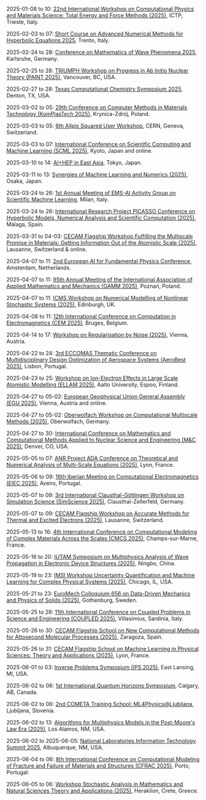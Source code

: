 2025-01-08 to 10: [22nd International Workshop on Computational Physics and Materials Science: Total Energy and Force Methods (2025)](https://indico.ictp.it/event/10815/ "This workshop delves into computational physics and materials science, focusing on total energy and force methods. Key topics include density functional theory, molecular dynamics, and ab initio simulations for studying material properties, electronic structures, and phase transitions. It addresses advancements in computational techniques for modeling complex materials and nanostructures."), ICTP, Trieste, Italy.

2025-02-03 to 07: [Short Course on Advanced Numerical Methods for Hyperbolic Equations 2025](https://eventi.unitn.it/en/short-course-advanced-numerical-methods-hyperbolic-equations-2025 "Focuses on numerical methods for solving hyperbolic partial differential equations. Topics include finite volume methods, discontinuous Galerkin schemes, and high-order approximations, with applications in fluid dynamics, wave propagation, and conservation laws."), Trento, Italy.

2025-02-24 to 28: [Conference on Mathematics of Wave Phenomena 2025](https://conference25.waves.kit.edu "This conference explores mathematical modeling of wave phenomena, covering wave propagation, scattering, and inverse problems. Topics include partial differential equations, numerical methods, and applications in acoustics, electromagnetics, and seismology, emphasizing analytical and computational advancements in wave physics."), Karlsruhe, Germany.

2025-02-25 to 28: [TRIUMPH Workshop on Progress in Ab Initio Nuclear Theory (PAINT 2025)](https://indico.triumf.ca/event/608/ "Focuses on ab initio nuclear theory. Topics include quantum many-body methods, computational nuclear structure, and applications in understanding fundamental nuclear interactions and properties."), Vancouver, BC, USA.

2025-02-27 to 28: [Texas Computational Chemistry Symposium 2025](https://texascomputationalchemistrysymposium.weebly.com/ "Focuses on computational chemistry, covering quantum chemistry, molecular dynamics, and electronic structure calculations. Topics include chemical reactivity, biomolecular simulations, and materials design, emphasizing computational tools for chemical and biochemical research."), Denton, TX, USA.

2025-03-02 to 05: [29th Conference on Computer Methods in Materials Technology (KomPlasTech 2025)](https://komplastech.agh.edu.pl/ "KomPlasTech 2025 explores computational methods in materials technology, focusing on finite element methods, molecular dynamics, and multiscale modeling. Topics include material deformation, fracture mechanics, and electromagnetic properties, with applications in metallurgy, composites, and nanotechnology, emphasizing numerical simulations."), Krynica-Zdrój, Poland.

2025-03-03 to 05: [6th Allpix Squared User Workshop](https://indico.cern.ch/event/1410992/ "The workshop focuses on the Allpix Squared simulation framework for pixel detectors. Topics include detector modeling, charge collection, and data analysis. Discussions cover applications in high-energy physics experiments, emphasizing simulation accuracy for LHC and future detector designs."), CERN, Geneva, Switzerland.

2025-03-03 to 07: [International Conference on Scientific Computing and Machine Learning (SCML 2025)](https://scml.jp "SCML 2025 focuses on scientific computing and machine learning, covering numerical solvers, data-driven modeling, and AI for scientific discovery. Topics include physics-informed neural networks, computational fluid dynamics, and applications in climate modeling and materials science, emphasizing hybrid approaches."), Kyoto, Japan and online.

2025-03-10 to 14: [AI+HEP in East Asia](https://indico.cern.ch/event/1392709/ "The workshop explores AI applications in high-energy physics, focusing on East Asian research. Topics include machine learning for particle identification, event reconstruction, and data analysis. Discussions cover AI-driven advancements in LHC experiments and neutrino physics, emphasizing regional collaboration."), Tokyo, Japan.

2025-03-11 to 13: [Synergies of Machine Learning and Numerics (2025)](https://conf.rupp.ink/osaka25/ "This workshop explores synergies between machine learning and numerical methods, focusing on physics-informed neural networks, numerical optimization, and data-driven solvers. Topics include computational fluid dynamics, materials modeling, and inverse problems, emphasizing hybrid approaches for scientific computing."), Osaka, Japan.

2025-03-24 to 26: [1st Annual Meeting of EMS-AI Activity Group on Scientific Machine Learning](https://mate.polimi.it/events/EMS-TAG-SciML-25/ "This meeting focuses on scientific machine learning, covering physics-informed neural networks, data-driven modeling, and AI for scientific discovery. Topics include computational mechanics, climate modeling, and materials science, emphasizing hybrid approaches blending machine learning with traditional numerical methods."), Milan, Italy.

2025-03-24 to 26: [International Research Project PICASSO Conference on Hyperbolic Models, Numerical Analysis and Scientific Computation (2025)](https://indico.math.cnrs.fr/event/13192/ "Focuses on hyperbolic partial differential equations and numerical methods. Topics include finite difference schemes, stability analysis, and applications in fluid dynamics, wave propagation, and scientific computing."), Málaga, Spain.

2025-03-31 to 04-03: [CECAM Flagship Workshop Fulfilling the Multiscale Promise in Materials: Getting Information Out of the Atomistic Scale (2025)](https://cecam.org/workshop-details/fulfilling-the-multiscale-promise-in-materials-getting-information-out-of-the-atomistic-scale-1283 "This workshop focuses on multiscale materials modeling, bridging atomistic and continuum scales. Topics include molecular dynamics, coarse-graining, and machine learning for material properties. Applications span nanomaterials, polymers, and alloys, emphasizing techniques to extract macroscopic behavior from atomistic simulations."), Lausanne, Switzerland & online.

2025-04-07 to 11: [2nd European AI for Fundamental Physics Conference](https://eucaifcon.org/ "EuCAIFCon 2025 explores AI applications in fundamental physics, focusing on machine learning for particle physics and cosmology. Topics include anomaly detection, event reconstruction, and cosmological parameter estimation. The conference discusses AI-driven advancements in LHC experiments and astrophysical data analysis."), Amsterdam, Netherlands.

2025-04-07 to 11: [95th Annual Meeting of the International Association of Applied Mathematics and Mechanics (GAMM 2025)](https://jahrestagung.gamm.org/annual-meeting-2025/95th-annual-meeting-2/ "Covers applied mathematics and mechanics, focusing on numerical methods, optimization, and continuum mechanics. Topics include computational mechanics, control theory, and applications in engineering and physics."), Poznań, Poland.

2025-04-07 to 11: [ICMS Workshop on Numerical Modelling of Nonlinear Stochastic Systems (2025)](https://icms.org.uk/workshops/2025/numerical-modelling-nonlinear-stochastic-systems "This workshop focuses on numerical modeling of nonlinear stochastic systems, covering stochastic differential equations, Monte Carlo methods, and multiscale simulations. Topics include stochastic control, applications in climate modeling, and biophysics, emphasizing computational techniques for complex stochastic dynamics."), Edinburgh, UK.

2025-04-08 to 11: [12th International Conference on Computation in Electromagnetics (CEM 2025)](https://cem2025.com/ "CEM 2025 focuses on computational electromagnetics, covering finite element methods, boundary element methods, and high-frequency techniques. Topics include antenna design, electromagnetic scattering, and metamaterials, with applications in telecommunications and radar, emphasizing numerical simulation advancements."), Bruges, Belgium.

2025-04-14 to 17: [Workshop on Regularisation by Noise (2025)](https://regbynoise2025.conf.tuwien.ac.at/ "This workshop focuses on regularization by noise in stochastic systems, covering stochastic differential equations and random perturbations. Topics include noise-induced stability, stochastic resonance, and applications in physics and finance, emphasizing mathematical models for noise-driven phenomena."), Vienna, Austria.

2025-04-22 to 24: [3rd ECCOMAS Thematic Conference on Multidisciplinary Design Optimization of Aerospace Systems (AeroBest 2025)](https://aerobest.idmec.tecnico.ulisboa.pt/ "AeroBest 2025 focuses on multidisciplinary design optimization in aerospace, covering shape optimization, topology optimization, and multi-fidelity modeling. Topics include aerodynamics, structural design, and applications in aircraft and spacecraft, emphasizing computational optimization for performance and efficiency."), Lisbon, Portugal.

2025-04-23 to 25: [Workshop on Ion-Electron Effects in Large Scale Atomistic Modelling (ELLAM 2025)](https://ellam.aalto.fi "ELLAM 2025 focuses on ion-electron effects in atomistic modeling, covering quantum mechanical simulations, electron-ion coupling, and radiation damage. Topics include molecular dynamics, DFT-based methods, and applications in materials science and nanotechnology, emphasizing large-scale computational modeling."), Aalto University, Espoo, Finland.

2025-04-27 to 05-02: [European Geophysical Union General Assembly (EGU 2025)](https://www.egu25.eu/ "EGU 2025 focuses on geophysics, covering computational methods for seismic, atmospheric, and oceanic modeling. Topics include numerical weather prediction, earthquake simulations, and geomagnetic modeling, with applications in climate science and hazard assessment, emphasizing interdisciplinary geophysical computations."), Vienna, Austria and online.

2025-04-27 to 05-02: [Oberwolfach Workshop on Computational Multiscale Methods (2025)](https://mfo.de/occasion/2518/www_view "This workshop explores computational multiscale methods, covering homogenization, multigrid techniques, and adaptive algorithms. Topics include multiscale fluid dynamics, materials modeling, and applications in engineering and biophysics, emphasizing efficient numerical methods for complex systems."), Oberwolfach, Germany.

2025-04-27 to 30: [International Conference on Mathematics and Computational Methods Applied to Nuclear Science and Engineering (M&C 2025)](https://ans.org/meetings/mc2025/ "M&C 2025 focuses on computational methods in nuclear science, covering Monte Carlo simulations, deterministic transport, and reactor physics. Topics include neutron transport, radiation shielding, and nuclear data analysis, with applications in reactor design and safety, emphasizing numerical advancements."), Denver, CO, USA.

2025-05-05 to 07: [ANR Project ADA Conference on Theoretical and Numerical Analysis of Multi-Scale Equations (2025)](https://conf-ada.sciencesconf.org/ "Examines theoretical and numerical methods for multi-scale equations. Topics include homogenization, finite element methods, and applications in fluid dynamics and material science."), Lyon, France.

2025-05-06 to 09: [16th Iberian Meeting on Computational Electromagnetics (EIEC 2025)](https://eiec.av.it.pt/ "EIEC 2025 focuses on computational electromagnetics, covering numerical methods for Maxwell’s equations, high-frequency techniques, and electromagnetic compatibility. Topics include antenna modeling, wave propagation, and applications in wireless communications, emphasizing advanced computational tools."), Aveiro, Portugal.

2025-05-07 to 09: [3rd International Clausthal-Göttingen Workshop on Simulation Science (SimScience 2025)](https://www.simscience2025.tu-clausthal.de/ "Covers simulation science, focusing on numerical modeling and optimization. Topics include computational physics, simulation-based design, and applications in engineering and natural sciences."), Clausthal-Zellerfeld, Germany.

2025-05-07 to 09: [CECAM Flagship Workshop on Accurate Methods for Thermal and Excited Electrons (2025)](https://cecam.org/workshop-details/accurate-methods-for-thermal-and-excited-electrons-1371 "This workshop focuses on computational methods for thermal and excited electrons, covering time-dependent density functional theory, Green’s function methods, and many-body perturbation theory. Topics include electron-phonon interactions, excited-state dynamics, and applications in photovoltaics and nanoelectronics, emphasizing accurate quantum chemical simulations."), Lausanne, Switzerland.

2025-05-13 to 16: [4th International Conference on Computational Modeling of Complex Materials Across the Scales (CMCS 2025)](https://cmcs2025.sciencesconf.org/ "CMCS 2025 focuses on computational modeling of complex materials, covering multiscale methods, finite element simulations, and molecular dynamics. Topics include material deformation, electromagnetic properties, and nanoscale interactions, with applications in composites and metamaterials, emphasizing numerical techniques for cross-scale material behavior."), Champs-sur-Marne, France.

2025-05-16 to 20: [IUTAM Symposium on Multiphysics Analysis of Wave Propagation in Electronic Device Structures (2025)](https://iutam.org/symposium/multiphysics-analysis-2025 "Examines multiphysics analysis of wave propagation in electronic devices. Topics include electromagnetic waves, material modeling, and computational methods for device design and performance optimization."), Ningbo, China.

2025-05-19 to 23: [IMSI Workshop Uncertainty Quantification and Machine Learning for Complex Physical Systems (2025)](https://imsi.institute/activities/uncertainty-quantification-and-ai-for-complex-systems/uncertainty-quantification-and-machine-learning-for-complex-physical-systems/ "This workshop explores uncertainty quantification and machine learning for physical systems, covering Bayesian methods and surrogate models. Topics include uncertainty propagation, physics-informed neural networks, and applications in fluid dynamics and materials, emphasizing robust computational frameworks."), Chicago, IL, USA.

2025-05-21 to 23: [EuroMech Colloquium 656 on Data-Driven Mechanics and Physics of Solids (2025)](https://656.euromech.org/ "Focuses on data-driven approaches in solid mechanics, integrating machine learning and computational modeling. Topics include material characterization, structural analysis, and applications in engineering design."), Gothenburg, Sweden.

2025-05-25 to 28: [11th International Conference on Coupled Problems in Science and Engineering (COUPLED 2025)](https://coupled2025.cimne.com/ "COUPLED 2025 focuses on coupled problems in science and engineering, covering fluid-structure interactions, multiphysics simulations, and numerical methods. Topics include computational fluid dynamics, thermal coupling, and applications in aerospace and biomechanics, emphasizing advanced simulation techniques."), Villasimius, Sardinia, Italy.

2025-05-26 to 30: [CECAM Flagship School on New Computational Methods for Attosecond Molecular Processes (2025)](https://cecam.org/workshop-details/costzcam-school-on-new-computational-methods-for-attosecond-molecular-processes-1411 "This school explores computational methods for attosecond molecular processes, focusing on ultrafast electron dynamics and time-resolved spectroscopy. Topics include time-dependent quantum simulations, attosecond pulse interactions, and applications in photochemistry, emphasizing cutting-edge computational techniques."), Zaragoza, Spain.

2025-05-26 to 31: [CECAM Flagship School on Machine Learning in Physical Sciences: Theory and Applications (2025)](https://cecam.org/workshop-details/machine-learning-in-physical-sciences-theory-and-applications-1449 "This school explores machine learning in physical sciences, covering neural networks, generative models, and physics-informed learning. Topics include molecular dynamics, materials discovery, and applications in cosmology and biophysics, emphasizing theoretical foundations and practical ML implementations."), Lyon, France.

2025-06-01 to 03: [Inverse Problems Symposium (IPS 2025)](https://canr.msu.edu/inverse-problems/ "IPS 2025 focuses on inverse problems, covering regularization, Bayesian inversion, and computational imaging. Topics include seismic tomography, medical imaging, and inverse scattering, with applications in geophysics and diagnostics, emphasizing numerical methods for solving ill-posed problems."), East Lansing, MI, USA.

2025-06-02 to 06: [1st International Quantum Horizons Symposium](https://www.quantumhorizons.ca/symposium "The symposium explores quantum science, focusing on quantum computing, sensing, and communication. Topics include quantum algorithms, entanglement, and quantum error correction. It discusses applications in condensed matter, high-energy physics, and cryptography, fostering collaboration to advance quantum technologies and their interdisciplinary impact."), Calgary, AB, Canada.

2025-06-02 to 06: [2nd COMETA Training School: ML4Physics@Ljubljana](https://www.cost.eu/actions/CA22130/#tabs|Name:training-schools "The training school focuses on machine learning applications in physics, covering neural networks, data analysis, and simulation tools. Topics include ML for particle identification, cosmological data processing, and detector optimization. Hands-on sessions emphasize practical skills for high-energy physics and astrophysics research."), Ljubljana, Slovenia.

2025-06-02 to 13: [Algorithms for Multiphysics Models in the Post-Moore's Law Era (2025)](https://sites.google.com/msu.edu/modeling-beyond-moore/ "This workshop focuses on algorithms for multiphysics models, covering numerical methods for coupled systems in the post-Moore’s Law era. Topics include scalable solvers, reduced-order modeling, and applications in fluid dynamics and materials, emphasizing computational efficiency."), Los Alamos, NM, USA.

2025-06-02 to 2025-06-05: [National Laboratories Information Technology Summit 2025](https://www.nlit.org/ "NLIT 2025 explores IT advancements for national laboratories, with physics applications. Topics include high-performance computing, data analytics, and cybersecurity. Discussions cover computational tools for particle physics simulations and astrophysical data processing, emphasizing IT infrastructure for science."), Albuquerque, NM, USA.

2025-06-04 to 06: [8th International Conference on Computational Modeling of Fracture and Failure of Materials and Structures (CFRAC 2025)](https://www.cfrac2025.pt/ "CFRAC 2025 focuses on computational modeling of material fracture and failure, covering finite element methods and damage mechanics. Topics include crack propagation, composite failure, and applications in aerospace and civil engineering, emphasizing numerical simulation techniques."), Porto, Portugal.

2025-06-05 to 06: [Workshop Stochastic Analysis in Mathematics and Natural Sciences Theory and Applications (2025)](https://sites.google.com/view/samans2025/ "This workshop explores stochastic analysis, covering stochastic differential equations, random processes, and applications in natural sciences. Topics include stochastic modeling in physics, biology, and climate, emphasizing theoretical advancements and practical stochastic applications."), Heraklion, Crete, Greece.

